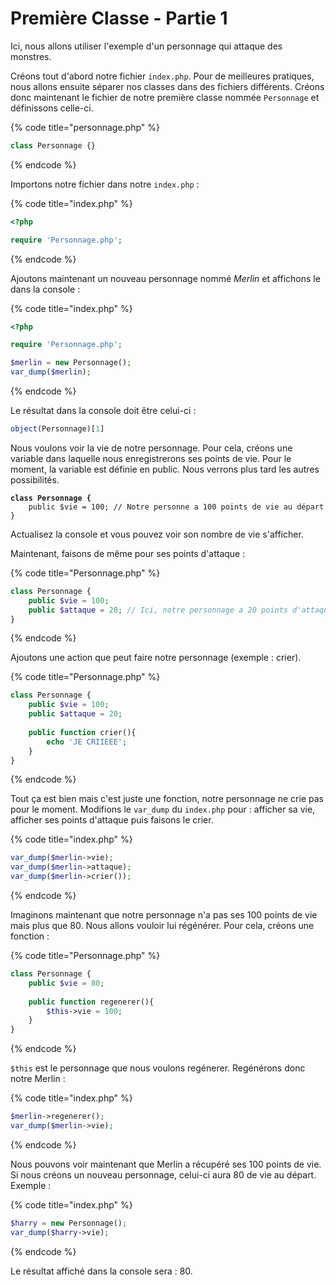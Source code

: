 # Première Classe - Partie 1

Ici, nous allons utiliser l'exemple d'un personnage qui attaque des monstres.

Créons tout d'abord notre fichier `index.php`. Pour de meilleures pratiques, nous allons ensuite séparer nos classes dans des fichiers différents. Créons donc maintenant le fichier de notre première classe nommée `Personnage` et définissons celle-ci.

{% code title="personnage.php" %}
```php
class Personnage {}
```
{% endcode %}

Importons notre fichier dans notre `index.php` :&#x20;

{% code title="index.php" %}
```php
<?php

require 'Personnage.php';
```
{% endcode %}

Ajoutons maintenant un nouveau personnage nommé _Merlin_ et affichons le dans la console :&#x20;

{% code title="index.php" %}
```php
<?php

require 'Personnage.php';

$merlin = new Personnage();
var_dump($merlin);
```
{% endcode %}

Le résultat dans la console doit être celui-ci :&#x20;

```javascript
object(Personnage)[1]
```

Nous voulons voir la vie de notre personnage. Pour cela, créons une variable dans laquelle nous enregistrerons ses points de vie. Pour le moment, la variable est définie en public. Nous verrons plus tard les autres possibilités.

<pre class="language-php" data-title="Personnage.php"><code class="lang-php"><strong>class Personnage {
</strong>    public $vie = 100; // Notre personne a 100 points de vie au départ
}
</code></pre>

Actualisez la console et vous pouvez voir son nombre de vie s'afficher.

Maintenant, faisons de même pour ses points d'attaque :&#x20;

{% code title="Personnage.php" %}
```php
class Personnage {
    public $vie = 100;
    public $attaque = 20; // Ici, notre personnage a 20 points d'attaque
}
```
{% endcode %}

Ajoutons une action que peut faire notre personnage (exemple : crier).&#x20;

{% code title="Personnage.php" %}
```php
class Personnage {
    public $vie = 100;
    public $attaque = 20;
    
    public function crier(){
        echo 'JE CRIIEEE';
    }
}
```
{% endcode %}

Tout ça est bien mais c'est juste une fonction, notre personnage ne crie pas pour le moment. Modifions le `var_dump` du `index.php` pour : afficher sa vie, afficher ses points d'attaque puis faisons le crier.

{% code title="index.php" %}
```php
var_dump($merlin->vie);
var_dump($merlin->attaque);
var_dump($merlin->crier());
```
{% endcode %}

Imaginons maintenant que notre personnage n'a pas ses 100 points de vie mais plus que 80. Nous allons vouloir lui régénérer. Pour cela, créons une fonction :&#x20;

{% code title="Personnage.php" %}
```php
class Personnage {
    public $vie = 80;
    
    public function regenerer(){
        $this->vie = 100;
    }
}
```
{% endcode %}

`$this` est le personnage que nous voulons regénerer. Regénérons donc notre Merlin :&#x20;

{% code title="index.php" %}
```php
$merlin->regenerer();
var_dump($merlin->vie);
```
{% endcode %}

Nous pouvons voir maintenant que Merlin a récupéré ses 100 points de vie. Si nous créons un nouveau personnage, celui-ci aura 80 de vie au départ. Exemple :&#x20;

{% code title="index.php" %}
```php
$harry = new Personnage();
var_dump($harry->vie);
```
{% endcode %}

Le résultat affiché dans la console sera : 80.
